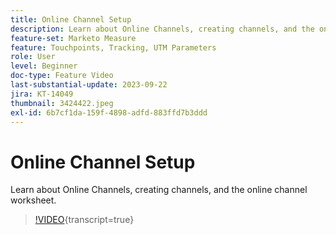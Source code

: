 ```yaml
---
title: Online Channel Setup
description: Learn about Online Channels, creating channels, and the online channel worksheet.
feature-set: Marketo Measure
feature: Touchpoints, Tracking, UTM Parameters
role: User
level: Beginner
doc-type: Feature Video
last-substantial-update: 2023-09-22
jira: KT-14049
thumbnail: 3424422.jpeg
exl-id: 6b7cf1da-159f-4898-adfd-883ffd7b3ddd
---
```

# Online Channel Setup

Learn about Online Channels, creating channels, and the online channel worksheet.

>[!VIDEO](https://video.tv.adobe.com/v/3424422/?learn=on){transcript=true}
